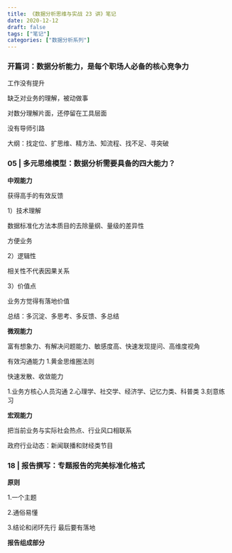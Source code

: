```yaml
---
title: 《数据分析思维与实战 23 讲》笔记
date: 2020-12-12
draft: false
tags: ["笔记"]
categories: ["数据分析系列"]
---
```


### 开篇词：数据分析能力，是每个职场人必备的核心竞争力

工作没有提升

缺乏对业务的理解，被动做事

对数分理解片面，还停留在工具层面

没有导师引路

大纲：找定位、扩思维、精方法、知流程、找不足、寻突破


### 05 | 多元思维模型：数据分析需要具备的四大能力？

**中观能力** 

获得高手的有效反馈

1）技术理解

数据标准化方法本质目的去除量纲、量级的差异性

方便业务

2）逻辑性

相关性不代表因果关系

3）价值点

业务方觉得有落地价值

总结：多沉淀、多思考、多反馈、多总结

**微观能力**

富有想象力、有解决问题能力、敏感度高、快速发现提问、高维度视角

有效沟通能力
1.黄金思维圈法则

快速发散、收敛能力

1.业务方核心人员沟通
2.心理学、社交学、经济学、记忆力类、科普类
3.刻意练习

**宏观能力**

把当前业务与实际社会热点、行业风口相联系

政府行业动态：新闻联播和财经类节目


### 18 | 报告撰写：专题报告的完美标准化格式

**原则**

1.一个主题


2.通俗易懂


3.结论和闭环先行
最后要有落地

**报告组成部分**




